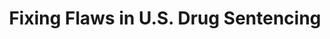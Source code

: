 ---
categories: all_articles
provider_display: "www.nytimes.com"
provider_name: "www.nytimes.com"
favicon_url: http://static01.nyt.com/favicon.ico
title: "Fixing Flaws in U.S. Drug Sentencing"
published: 2015-04-02
source: http://www.nytimes.com/2014/10/14/us/fixing-flaws-in-us-drug-sentencing.html
thumbnail: http://static01.nyt.com/images/icons/t_logo_291_black.png
---
